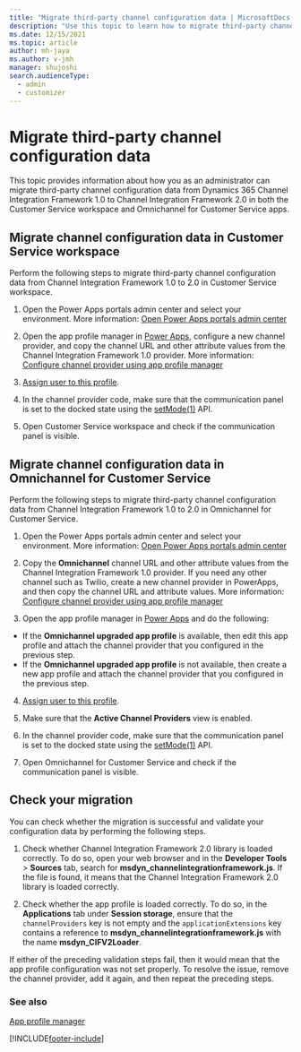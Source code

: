 ```yaml
---
title: "Migrate third-party channel configuration data | MicrosoftDocs "
description: "Use this topic to learn how to migrate third-party channel configuration data from Dynamics 365 Channel Integration Framework 1.0 to Channel Integration Framework 2.0 in Customer Service workspace and Omnichannel for Customer Service."
ms.date: 12/15/2021
ms.topic: article
author: mh-jaya
ms.author: v-jmh
manager: shujoshi
search.audienceType: 
  - admin
  - customizer
---
```


# Migrate third-party channel configuration data

This topic provides information about how you as an administrator can migrate third-party channel configuration data from Dynamics 365 Channel Integration Framework 1.0 to Channel Integration Framework 2.0 in both the Customer Service workspace and Omnichannel for Customer Service apps.

## Migrate channel configuration data in Customer Service workspace

Perform the following steps to migrate third-party channel configuration data from Channel Integration Framework 1.0 to 2.0 in Customer Service workspace.

1. Open the Power Apps portals admin center and select your environment. More information: [Open Power Apps portals admin center](/powerapps/maker/portals/admin/admin-overview#open-power-apps-portals-admin-center)

2. Open the app profile manager in [Power Apps](https://go.microsoft.com/fwlink/p/?linkid=2142083), configure a new channel provider, and copy the channel URL and other attribute values from the Channel Integration Framework 1.0 provider. More information: [Configure channel provider using app profile manager](/dynamics365/app-profile-manager/overview)

3. [Assign user to this profile](../../../app-profile-manager/app-profile-manager.md#assign-profiles-to-users).

4. In the channel provider code, make sure that the communication panel is set to the docked state using the [setMode(1)](reference/microsoft-ciframework/setMode.md) API.

5. Open Customer Service workspace and check if the communication panel is visible.

## Migrate channel configuration data in Omnichannel for Customer Service

Perform the following steps to migrate third-party channel configuration data from Channel Integration Framework 1.0 to 2.0 in Omnichannel for Customer Service.

1. Open the Power Apps portals admin center and select your environment. More information: [Open Power Apps portals admin center](/powerapps/maker/portals/admin/admin-overview#open-power-apps-portals-admin-center)

2. Copy the **Omnichannel** channel URL and other attribute values from the Channel Integration Framework 1.0 provider. If you need any other channel such as Twilio, create a new channel provider in PowerApps, and then copy the channel URL and attribute values. More information: [Configure channel provider using app profile manager](../../../app-profile-manager/app-profile-manager.md)

3. Open the app profile manager in [Power Apps](https://go.microsoft.com/fwlink/p/?linkid=2142083) and do the following:
- If the **Omnichannel upgraded app profile** is available, then edit this app profile and attach the channel provider that you configured in the previous step.
- If the **Omnichannel upgraded app profile** is not available, then create a new app profile and attach the channel provider that you configured in the previous step.

4. [Assign user to this profile](../../../app-profile-manager/app-profile-manager.md#assign-profiles-to-users).
5. Make sure that the **Active Channel Providers** view is enabled.
6. In the channel provider code, make sure that the communication panel is set to the docked state using the [setMode(1)](reference/microsoft-ciframework/setMode.md) API.

7. Open Omnichannel for Customer Service and check if the communication panel is visible.

## Check your migration

You can check whether the migration is successful and validate your configuration data by performing the following steps.

1. Check whether Channel Integration Framework 2.0 library is loaded correctly.
    To do so, open your web browser and in the **Developer Tools** > **Sources** tab, search for **msdyn_channelintegrationframework.js**. If the file is found, it means that the Channel Integration Framework 2.0 library is loaded correctly.

2. Check whether the app profile is loaded correctly.
    To do so, in the **Applications** tab under **Session storage**, ensure that the `channelProviders` key is not empty and the `applicationExtensions` key contains a reference to **msdyn_channelintegrationframework.js** with the name **msdyn_CIFV2Loader**.

If either of the preceding validation steps fail, then it would mean that the app profile configuration was not set properly. To resolve the issue, remove the channel provider, add it again, and then repeat the preceding steps.

### See also

[App profile manager](../../../app-profile-manager/overview.md)  

[!INCLUDE[footer-include](../../../includes/footer-banner.md)]
